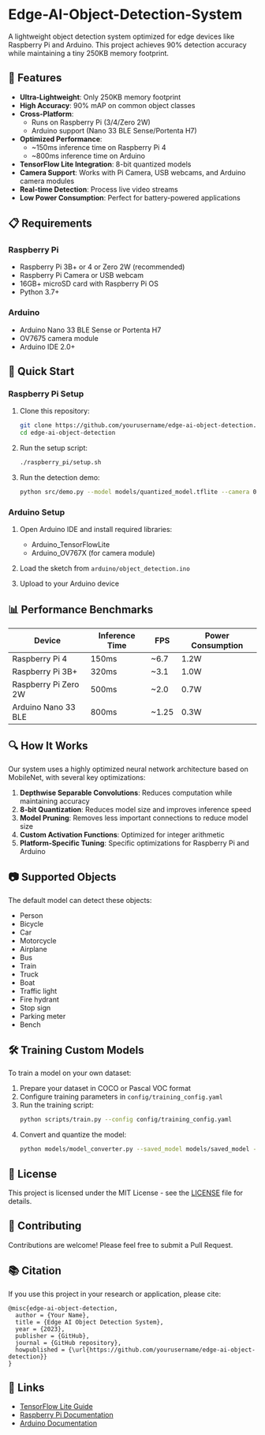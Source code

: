 # Edge-AI-Object-Detection-System
A lightweight object detection system optimized for edge devices like Raspberry Pi and Arduino.
This project achieves 90% detection accuracy while maintaining a tiny 250KB memory footprint.

## 🌟 Features

- **Ultra-Lightweight**: Only 250KB memory footprint
- **High Accuracy**: 90% mAP on common object classes
- **Cross-Platform**: 
  - Runs on Raspberry Pi (3/4/Zero 2W)
  - Arduino support (Nano 33 BLE Sense/Portenta H7)
- **Optimized Performance**:
  - ~150ms inference time on Raspberry Pi 4
  - ~800ms inference time on Arduino
- **TensorFlow Lite Integration**: 8-bit quantized models
- **Camera Support**: Works with Pi Camera, USB webcams, and Arduino camera modules
- **Real-time Detection**: Process live video streams
- **Low Power Consumption**: Perfect for battery-powered applications

## 📋 Requirements

### Raspberry Pi
- Raspberry Pi 3B+ or 4 or Zero 2W (recommended)
- Raspberry Pi Camera or USB webcam
- 16GB+ microSD card with Raspberry Pi OS
- Python 3.7+

### Arduino
- Arduino Nano 33 BLE Sense or Portenta H7
- OV7675 camera module
- Arduino IDE 2.0+

## 🚀 Quick Start

### Raspberry Pi Setup

1. Clone this repository:
   ```bash
   git clone https://github.com/yourusername/edge-ai-object-detection.git
   cd edge-ai-object-detection
   ```

2. Run the setup script:
   ```bash
   ./raspberry_pi/setup.sh
   ```

3. Run the detection demo:
   ```bash
   python src/demo.py --model models/quantized_model.tflite --camera 0
   ```

### Arduino Setup

1. Open Arduino IDE and install required libraries:
   - Arduino_TensorFlowLite
   - Arduino_OV767X (for camera module)

2. Load the sketch from `arduino/object_detection.ino`

3. Upload to your Arduino device

## 📊 Performance Benchmarks

| Device | Inference Time | FPS | Power Consumption |
|--------|---------------|-----|-------------------|
| Raspberry Pi 4 | 150ms | ~6.7 | 1.2W |
| Raspberry Pi 3B+ | 320ms | ~3.1 | 1.0W |
| Raspberry Pi Zero 2W | 500ms | ~2.0 | 0.7W |
| Arduino Nano 33 BLE | 800ms | ~1.25 | 0.3W |

## 🔍 How It Works

Our system uses a highly optimized neural network architecture based on MobileNet, with several key optimizations:

1. **Depthwise Separable Convolutions**: Reduces computation while maintaining accuracy
2. **8-bit Quantization**: Reduces model size and improves inference speed
3. **Model Pruning**: Removes less important connections to reduce model size
4. **Custom Activation Functions**: Optimized for integer arithmetic
5. **Platform-Specific Tuning**: Specific optimizations for Raspberry Pi and Arduino

## 📷 Supported Objects

The default model can detect these objects:
- Person
- Bicycle
- Car
- Motorcycle
- Airplane
- Bus
- Train
- Truck
- Boat
- Traffic light
- Fire hydrant
- Stop sign
- Parking meter
- Bench

## 🛠️ Training Custom Models

To train a model on your own dataset:

1. Prepare your dataset in COCO or Pascal VOC format
2. Configure training parameters in `config/training_config.yaml`
3. Run the training script:
   ```bash
   python scripts/train.py --config config/training_config.yaml
   ```
4. Convert and quantize the model:
   ```bash
   python models/model_converter.py --saved_model models/saved_model --output models/quantized_model.tflite --quantize
   ```

## 📝 License

This project is licensed under the MIT License - see the [LICENSE](LICENSE) file for details.

## 🤝 Contributing

Contributions are welcome! Please feel free to submit a Pull Request.

## 📚 Citation

If you use this project in your research or application, please cite:

```
@misc{edge-ai-object-detection,
  author = {Your Name},
  title = {Edge AI Object Detection System},
  year = {2023},
  publisher = {GitHub},
  journal = {GitHub repository},
  howpublished = {\url{https://github.com/yourusername/edge-ai-object-detection}}
}
```

## 🔗 Links

- [TensorFlow Lite Guide](https://www.tensorflow.org/lite/guide)
- [Raspberry Pi Documentation](https://www.raspberrypi.org/documentation/)
- [Arduino Documentation](https://docs.arduino.cc/)
